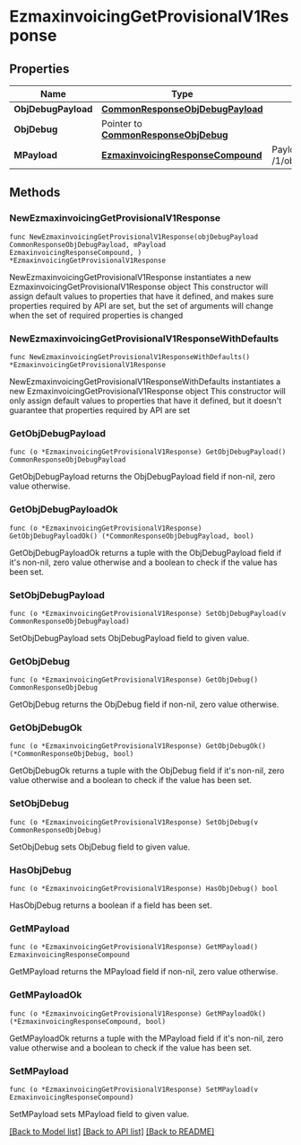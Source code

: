 # EzmaxinvoicingGetProvisionalV1Response

## Properties

Name | Type | Description | Notes
------------ | ------------- | ------------- | -------------
**ObjDebugPayload** | [**CommonResponseObjDebugPayload**](CommonResponseObjDebugPayload.md) |  | 
**ObjDebug** | Pointer to [**CommonResponseObjDebug**](CommonResponseObjDebug.md) |  | [optional] 
**MPayload** | [**EzmaxinvoicingResponseCompound**](EzmaxinvoicingResponseCompound.md) | Payload for GET /1/object/ezmaxinvoicing/getProvisional | 

## Methods

### NewEzmaxinvoicingGetProvisionalV1Response

`func NewEzmaxinvoicingGetProvisionalV1Response(objDebugPayload CommonResponseObjDebugPayload, mPayload EzmaxinvoicingResponseCompound, ) *EzmaxinvoicingGetProvisionalV1Response`

NewEzmaxinvoicingGetProvisionalV1Response instantiates a new EzmaxinvoicingGetProvisionalV1Response object
This constructor will assign default values to properties that have it defined,
and makes sure properties required by API are set, but the set of arguments
will change when the set of required properties is changed

### NewEzmaxinvoicingGetProvisionalV1ResponseWithDefaults

`func NewEzmaxinvoicingGetProvisionalV1ResponseWithDefaults() *EzmaxinvoicingGetProvisionalV1Response`

NewEzmaxinvoicingGetProvisionalV1ResponseWithDefaults instantiates a new EzmaxinvoicingGetProvisionalV1Response object
This constructor will only assign default values to properties that have it defined,
but it doesn't guarantee that properties required by API are set

### GetObjDebugPayload

`func (o *EzmaxinvoicingGetProvisionalV1Response) GetObjDebugPayload() CommonResponseObjDebugPayload`

GetObjDebugPayload returns the ObjDebugPayload field if non-nil, zero value otherwise.

### GetObjDebugPayloadOk

`func (o *EzmaxinvoicingGetProvisionalV1Response) GetObjDebugPayloadOk() (*CommonResponseObjDebugPayload, bool)`

GetObjDebugPayloadOk returns a tuple with the ObjDebugPayload field if it's non-nil, zero value otherwise
and a boolean to check if the value has been set.

### SetObjDebugPayload

`func (o *EzmaxinvoicingGetProvisionalV1Response) SetObjDebugPayload(v CommonResponseObjDebugPayload)`

SetObjDebugPayload sets ObjDebugPayload field to given value.


### GetObjDebug

`func (o *EzmaxinvoicingGetProvisionalV1Response) GetObjDebug() CommonResponseObjDebug`

GetObjDebug returns the ObjDebug field if non-nil, zero value otherwise.

### GetObjDebugOk

`func (o *EzmaxinvoicingGetProvisionalV1Response) GetObjDebugOk() (*CommonResponseObjDebug, bool)`

GetObjDebugOk returns a tuple with the ObjDebug field if it's non-nil, zero value otherwise
and a boolean to check if the value has been set.

### SetObjDebug

`func (o *EzmaxinvoicingGetProvisionalV1Response) SetObjDebug(v CommonResponseObjDebug)`

SetObjDebug sets ObjDebug field to given value.

### HasObjDebug

`func (o *EzmaxinvoicingGetProvisionalV1Response) HasObjDebug() bool`

HasObjDebug returns a boolean if a field has been set.

### GetMPayload

`func (o *EzmaxinvoicingGetProvisionalV1Response) GetMPayload() EzmaxinvoicingResponseCompound`

GetMPayload returns the MPayload field if non-nil, zero value otherwise.

### GetMPayloadOk

`func (o *EzmaxinvoicingGetProvisionalV1Response) GetMPayloadOk() (*EzmaxinvoicingResponseCompound, bool)`

GetMPayloadOk returns a tuple with the MPayload field if it's non-nil, zero value otherwise
and a boolean to check if the value has been set.

### SetMPayload

`func (o *EzmaxinvoicingGetProvisionalV1Response) SetMPayload(v EzmaxinvoicingResponseCompound)`

SetMPayload sets MPayload field to given value.



[[Back to Model list]](../README.md#documentation-for-models) [[Back to API list]](../README.md#documentation-for-api-endpoints) [[Back to README]](../README.md)


